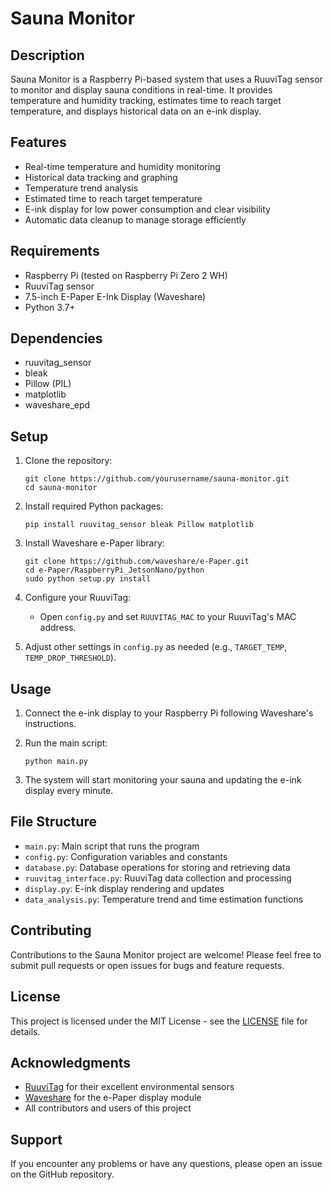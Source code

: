 # Sauna Monitor

## Description
Sauna Monitor is a Raspberry Pi-based system that uses a RuuviTag sensor to monitor and display sauna conditions in real-time. It provides temperature and humidity tracking, estimates time to reach target temperature, and displays historical data on an e-ink display.

## Features
- Real-time temperature and humidity monitoring
- Historical data tracking and graphing
- Temperature trend analysis
- Estimated time to reach target temperature
- E-ink display for low power consumption and clear visibility
- Automatic data cleanup to manage storage efficiently

## Requirements
- Raspberry Pi (tested on Raspberry Pi Zero 2 WH)
- RuuviTag sensor
- 7.5-inch E-Paper E-Ink Display (Waveshare)
- Python 3.7+

## Dependencies
- ruuvitag_sensor
- bleak
- Pillow (PIL)
- matplotlib
- waveshare_epd

## Setup
1. Clone the repository:
   ```
   git clone https://github.com/yourusername/sauna-monitor.git
   cd sauna-monitor
   ```

2. Install required Python packages:
   ```
   pip install ruuvitag_sensor bleak Pillow matplotlib
   ```

3. Install Waveshare e-Paper library:
   ```
   git clone https://github.com/waveshare/e-Paper.git
   cd e-Paper/RaspberryPi_JetsonNano/python
   sudo python setup.py install
   ```

4. Configure your RuuviTag:
   - Open `config.py` and set `RUUVITAG_MAC` to your RuuviTag's MAC address.

5. Adjust other settings in `config.py` as needed (e.g., `TARGET_TEMP`, `TEMP_DROP_THRESHOLD`).

## Usage
1. Connect the e-ink display to your Raspberry Pi following Waveshare's instructions.

2. Run the main script:
   ```
   python main.py
   ```

3. The system will start monitoring your sauna and updating the e-ink display every minute.

## File Structure
- `main.py`: Main script that runs the program
- `config.py`: Configuration variables and constants
- `database.py`: Database operations for storing and retrieving data
- `ruuvitag_interface.py`: RuuviTag data collection and processing
- `display.py`: E-ink display rendering and updates
- `data_analysis.py`: Temperature trend and time estimation functions

## Contributing
Contributions to the Sauna Monitor project are welcome! Please feel free to submit pull requests or open issues for bugs and feature requests.

## License
This project is licensed under the MIT License - see the [LICENSE](LICENSE) file for details.

## Acknowledgments
- [RuuviTag](https://ruuvi.com/) for their excellent environmental sensors
- [Waveshare](https://www.waveshare.com/) for the e-Paper display module
- All contributors and users of this project

## Support
If you encounter any problems or have any questions, please open an issue on the GitHub repository.
